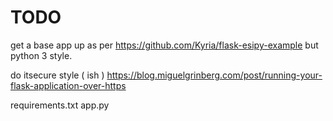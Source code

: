 
# TODO 

get a base app up as per https://github.com/Kyria/flask-esipy-example but python 3 style.

do itsecure style ( ish ) https://blog.miguelgrinberg.com/post/running-your-flask-application-over-https

requirements.txt
app.py

